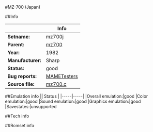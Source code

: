 #MZ-700 (Japan)

##Info

||Info|
|-----|-----|
|**Setname:**|mz700j
|**Parent:**|[mz700](mz700.md)
|**Year:**|1982
|**Manufacturer:**|Sharp
|**Status:**|good
|**Bug reports:**|[MAMETesters](http://mametesters.org/view_all_set.php?type=1&temporary=y&search=mz700.c)
|**Source file:**|[mz700.c](https://github.com/mamedev/mame/blob/master/src/mess/drivers/mz700.c)

##Emulation info
|| Status |
|-----|-----|
|Overall emulation:|good
|Color emulation:|good
|Sound emulation:|good
|Graphics emulation:|good
|Savestates:|unsupported

##Tech info

##Romset info

<!--- START OF EDITED COMMENT DO NOT TOUCH TEXT ABOVE-->
